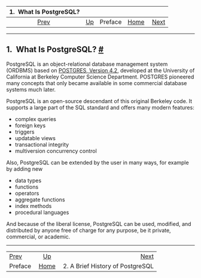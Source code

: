 

|     1.  What Is PostgreSQL?     |                              |         |                                                       |                                                          |
| :-----------------------------: | :--------------------------- | :-----: | ----------------------------------------------------: | -------------------------------------------------------: |
| [Prev](preface.html "Preface")  | [Up](preface.html "Preface") | Preface | [Home](index.html "PostgreSQL 17devel Documentation") |  [Next](history.html "2. A Brief History of PostgreSQL") |

***

## 1.  What Is PostgreSQL? [#](#INTRO-WHATIS)

PostgreSQL is an object-relational database management system (ORDBMS) based on [POSTGRES, Version 4.2](https://dsf.berkeley.edu/postgres.html), developed at the University of California at Berkeley Computer Science Department. POSTGRES pioneered many concepts that only became available in some commercial database systems much later.

PostgreSQL is an open-source descendant of this original Berkeley code. It supports a large part of the SQL standard and offers many modern features:

* complex queries
* foreign keys
* triggers
* updatable views
* transactional integrity
* multiversion concurrency control

Also, PostgreSQL can be extended by the user in many ways, for example by adding new

* data types
* functions
* operators
* aggregate functions
* index methods
* procedural languages

And because of the liberal license, PostgreSQL can be used, modified, and distributed by anyone free of charge for any purpose, be it private, commercial, or academic.

***

|                                 |                                                       |                                                          |
| :------------------------------ | :---------------------------------------------------: | -------------------------------------------------------: |
| [Prev](preface.html "Preface")  |              [Up](preface.html "Preface")             |  [Next](history.html "2. A Brief History of PostgreSQL") |
| Preface                         | [Home](index.html "PostgreSQL 17devel Documentation") |                         2. A Brief History of PostgreSQL |
